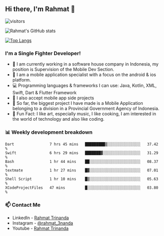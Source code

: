 ## Hi there, I'm Rahmat 👋
![visitors](https://visitor-badge.glitch.me/badge?page_id=https://github.com/rahmat3nanda/)

![Rahmat's GitHub stats](https://github-readme-stats.vercel.app/api?username=rahmat3nanda&count_private=true&show_icons=true&theme=radical)

[![Top Langs](https://github-readme-stats.vercel.app/api/top-langs/?username=rahmat3nanda&show_icons=true&theme=radical&layout=compact)](https://github.com/rahmat3nanda/github-readme-stats)

### I'm a Single Fighter Developer!
- :office: I am currently working in a software house company in Indonesia, my position is Supervision of the Mobile Dev Section.
- :iphone: I am a mobile application specialist with a focus on the android & ios platform.
- :computer: Programming languages & frameworks I can use: Java, Kotlin, XML, Swift, Dart & Flutter Framework
- :handshake: I also accept mobile app side projects
- :police_car: So far, the biggest project I have made is a Mobile Application belonging to a division in a Provincial Government Agency of Indonesia.
- :notebook: Fun Fact: I like art, especially music, I like cooking, I am interested in the world of technology and also like coding.

### 📊 Weekly development breakdown

<!--START_SECTION:waka-->

```text
Dart                7 hrs 45 mins   █████████▒░░░░░░░░░░░░░░░   37.42 %
Swift               6 hrs 29 mins   ███████▓░░░░░░░░░░░░░░░░░   31.29 %
Bash                1 hr 44 mins    ██░░░░░░░░░░░░░░░░░░░░░░░   08.37 %
textmate            1 hr 27 mins    █▓░░░░░░░░░░░░░░░░░░░░░░░   07.01 %
Shell Script        1 hr 10 mins    █▒░░░░░░░░░░░░░░░░░░░░░░░   05.63 %
XCodeProjectFiles   47 mins         █░░░░░░░░░░░░░░░░░░░░░░░░   03.80 %
```

<!--END_SECTION:waka-->

### 📫 Contact Me
- LinkedIn - [Rahmat Trinanda](https://www.linkedin.com/in/rahmat-trinanda/)
- Instagram - [@rahmat_3nanda](https://www.instagram.com/rahmat_3nanda/)
- Youtube - [Rahmat Trinanda](https://www.youtube.com/channel/UCmhq5_o2cDpYsTtBl24XEAw)
